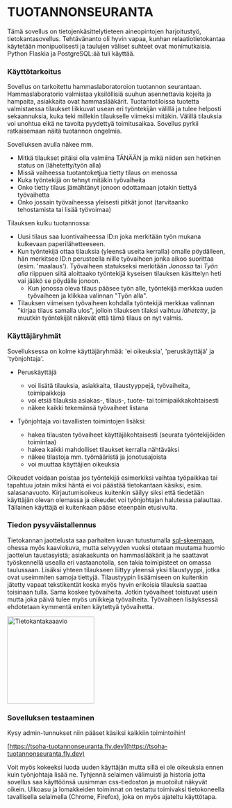 # TUOTANNONSEURANTA

Tämä sovellus on tietojenkäsittelytieteen aineopintojen harjoitustyö, tietokantasovellus. Tehtävänanto oli hyvin vapaa, kunhan relaatiotietokantaa käytetään monipuolisesti ja taulujen väliset suhteet ovat monimutkaisia. Python Flaskia ja PostgreSQL:ää tuli käyttää.

### Käyttötarkoitus

Sovellus on tarkoitettu hammaslaboratoroion tuotannon seurantaan. Hammaslaboratorio valmistaa yksilöllisiä suuhun asennettavia kojeita ja hampaita, asiakkaita ovat hammaslääkärit. Tuotantotiloissa tuotetta valmistaessa tilaukset liikkuvat usean eri työntekijän välillä ja tulee helposti sekaannuksia, kuka teki millekin tilaukselle viimeksi mitäkin. Välillä tilauksia voi unohtua eikä ne tavoita pyydettyä toimitusaikaa. Sovellus pyrkii ratkaisemaan näitä tuotannon ongelmia.

Sovelluksen avulla näkee mm.
* Mitkä tilaukset pitäisi olla valmiina TÄNÄÄN ja mikä niiden sen hetkinen status on (lähetetty/työn alla)
* Missä vaiheessa tuotantoketjua tietty tilaus on menossa
* Kuka työntekijä on tehnyt mitäkin työvaiheita
* Onko tietty tilaus jämähtänyt jonoon odottamaan jotakin tiettyä työvaihetta
* Onko jossain työvaiheessa yleisesti pitkät jonot (tarvitaanko tehostamista tai lisää työvoimaa)

Tilauksen kulku tuotannossa:
* Uusi tilaus saa luontivaiheessa ID:n joka merkitään työn mukana kulkevaan paperilähetteeseen.
* Kun työntekijä ottaa tilauksia (yleensä useita kerralla) omalle pöydälleen, hän merkitsee ID:n perusteella niille työvaiheen jonka aikoo suorittaa (esim. 'maalaus'). Työvaiheen statukseksi merkitään *Jonossa* tai *Työn alla* riippuen siitä aloittaako työntekijä kyseisen tilauksen käsittelyn heti vai jääkö se pöydälle jonoon.
   * Kun jonossa oleva tilaus pääsee työn alle, työntekijä merkkaa uuden työvaiheen ja klikkaa valinnan "Työn alla".
* Tilauksen viimeisen työvaiheen kohdalla työntekijä merkkaa valinnan "kirjaa tilaus samalla ulos", jolloin tilauksen tilaksi vaihtuu *lähetetty*, ja muutkin työntekijät näkevät että tämä tilaus on nyt valmis.


### Käyttäjäryhmät

Sovelluksessa on kolme käyttäjäryhmää: 'ei oikeuksia', 'peruskäyttäjä' ja 'työnjohtaja'.

* Peruskäyttäjä 
  * voi lisätä tilauksia, asiakkaita, tilaustyyppejä, työvaiheita, toimipaikkoja
  * voi etsiä tilauksia asiakas-, tilaus-, tuote- tai toimipaikkakohtaisesti
  * näkee kaikki tekemänsä työvaiheet listana

* Työnjohtaja voi tavallisten toimintojen lisäksi:
   * hakea tilausten työvaiheet käyttäjäkohtaisesti (seurata työntekijöiden toimintaa)
   * hakea kaikki mahdolliset tilaukset kerralla nähtäväksi
   * näkee tilastoja mm. työmääristä ja jonotusajoista
   * voi muuttaa käyttäjien oikeuksia
 
Oikeudet voidaan poistaa jos työntekijä esimerkiksi vaihtaa työpaikkaa tai tapahtuu jotain miksi häntä ei voi päästää tietokantaan käsiksi, esim. salasanavuoto. Kirjautumisoikeus kuitenkin säilyy siksi että tiedetään käyttäjän olevan olemassa ja oikeudet voi työnjohtajan halutessa palauttaa. Tällainen käyttäjä ei kuitenkaan pääse eteenpäin etusivulta.



### Tiedon pysyväistallennus

Tietokannan jaottelusta saa parhaiten kuvan tutustumalla [sql-skeemaan](schema.sql), ohessa myös kaaviokuva, mutta selvyyden vuoksi otetaan muutama huomio jaottelun taustasyistä; asiakaskunta on hammaslääkärit ja he saattavat työskennellä usealla eri vastaanotolla, sen takia toimipisteet on omassa taulussaan. Lisäksi yhteen tilaukseen liittyy yleensä yksi tilaustyyppi, jotka ovat useimmiten samoja tiettyjä. Tilaustyypin lisäämiseen on kuitenkin jätetty vapaat tekstikentät koska myös hyvin erikoisia tilauksia saattaa toisinaan tulla. Sama koskee työvaiheita. Jotkin työvaiheet toistuvat usein mutta joka päivä tulee myös uniikkeja työvaiheita. Työvaiheen lisäyksessä ehdotetaan kymmentä eniten käytettyä työvaihetta.

<img src="/documentation/tietokantakaavio.jpg" height="200" title="Tietokantakaaavio"> 

### Sovelluksen testaaminen

Kysy admin-tunnukset niin pääset käsiksi kaikkiin toimintoihin! 

[https://tsoha-tuotannonseuranta.fly.dev](https://tsoha-tuotannonseuranta.fly.dev)

Voit myös kokeeksi luoda uuden käyttäjän mutta sillä ei ole oikeuksia ennen kuin työnjohtaja lisää ne. Tyhjennä selaimen välimuisti ja historia jotta sovellus saa käyttöönsä uusimman css-tiedoston ja muotoilut näkyvät oikein. Ulkoasu ja lomakkeiden toiminnat on testattu toimivaksi tietokoneella tavallisella selaimella (Chrome, Firefox), joka on myös ajateltu käyttötapa. 

